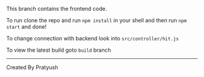 This branch contains the frontend code.

To run clone the repo and run `npm install` in your shell and then run `npm start` and done!

To change connection with backend look into `src/controller/hit.js`

To view the latest build goto `build` branch

---
Created By Pratyush